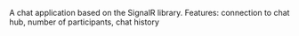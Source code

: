 A chat application based on the SignalR library.
Features: connection to chat hub, number of participants, chat history

